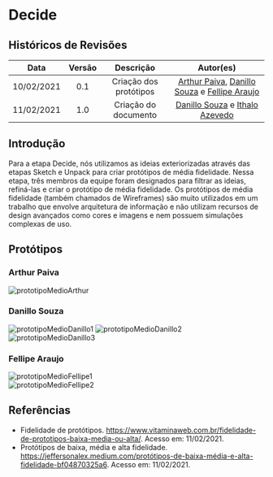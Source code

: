 # Decide

## Históricos de Revisões

|    Data    | Versão |       Descrição        |                                                                      Autor(es)                                                                       |
| :--------: | :----: | :--------------------: | :--------------------------------------------------------------------------------------------------------------------------------------------------: |
| 10/02/2021 |  0.1   | Criação dos protótipos | [Arthur Paiva](https://github.com/ArthurPaivaT), [Danillo Souza](https://github.com/DanilloGS) e [Fellipe Araujo](https://github.com/fellipe-araujo) |
| 11/02/2021 |  1.0   |  Criação do documento  |                          [Danillo Souza](https://github.com/DanilloGS) e [Ithalo Azevedo](https://github.com/ithaloazevedo)                          |

## Introdução

Para a etapa Decide, nós utilizamos as ideias exteriorizadas através das etapas Sketch e Unpack para criar protótipos de média fidelidade. Nessa etapa, três membros da equipe foram designados para filtrar as ideias, refiná-las e criar o protótipo de média fidelidade. Os protótipos de média fidelidade (também chamados de Wireframes) são muito utilizados em um trabalho que envolve arquitetura de informação e não utilizam recursos de design avançados como cores e imagens e nem possuem simulações complexas de uso.

## Protótipos

### Arthur Paiva

![prototipoMedioArthur](../assets/images/protótipos/medio/prototipoMedioArthur.png)

### Danillo Souza

![prototipoMedioDanillo1](../assets/images/protótipos/medio/prototipoMedioDanillo1.png)
![prototipoMedioDanillo2](../assets/images/protótipos/medio/prototipoMedioDanillo2.png)
![prototipoMedioDanillo3](../assets/images/protótipos/medio/prototipoMedioDanillo3.png)

### Fellipe Araujo

![prototipoMedioFellipe1](../assets/images/protótipos/medio/prototipoMedioFellipe1.png)
<br/>
![prototipoMedioFellipe2](../assets/images/protótipos/medio/prototipoMedioFellipe2.png)

## Referências

- Fidelidade de protótipos. https://www.vitaminaweb.com.br/fidelidade-de-prototipos-baixa-media-ou-alta/. Acesso em: 11/02/2021.
- Protótipos de baixa, média e alta fidelidade. https://jeffersonalex.medium.com/protótipos-de-baixa-média-e-alta-fidelidade-bf04870325a6. Acesso em: 11/02/2021.

